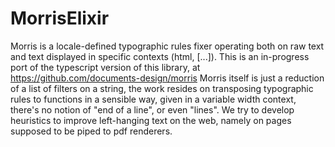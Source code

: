 # MorrisElixir

  Morris is a locale-defined typographic rules fixer operating both on raw text and text displayed in specific contexts (html, [...]).
  This is an in-progress port of the typescript version of this library, at https://github.com/documents-design/morris
  Morris itself is just a reduction of a list of filters on a string, the work resides on transposing typographic rules to functions in a sensible way, given in a variable width context, there's no notion of "end of a line", or even "lines".
  We try to develop heuristics to improve left-hanging text on the web, namely on pages supposed to be piped to pdf renderers.